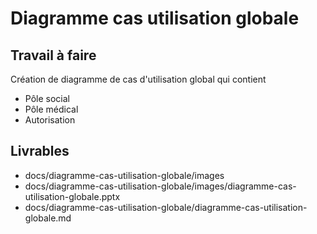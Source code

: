 #  Diagramme cas utilisation globale

## Travail à faire 

Création de diagramme de cas d'utilisation global qui contient 

- Pôle social
- Pôle médical
- Autorisation

## Livrables

- docs/diagramme-cas-utilisation-globale/images
- docs/diagramme-cas-utilisation-globale/images/diagramme-cas-utilisation-globale.pptx
- docs/diagramme-cas-utilisation-globale/diagramme-cas-utilisation-globale.md